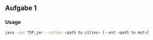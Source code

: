## Aufgabe 1

### Usage

```bash
java -jar TSP.jar --cities <path to cities> [--mst <path to mst>]
```